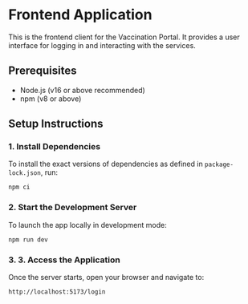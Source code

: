# Frontend Application

This is the frontend client for the Vaccination Portal. It provides a user interface for logging in and interacting with the services.

## Prerequisites

- Node.js (v16 or above recommended)
- npm (v8 or above)

## Setup Instructions

### 1. Install Dependencies

To install the exact versions of dependencies as defined in `package-lock.json`, run:

```
npm ci
```
### 2. Start the Development Server
To launch the app locally in development mode:
```
npm run dev
```
### 3. 3. Access the Application
Once the server starts, open your browser and navigate to:
```
http://localhost:5173/login
```
